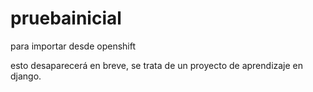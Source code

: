 pruebainicial
=============

para importar desde openshift

esto desaparecerá en breve, se trata de un proyecto de aprendizaje en django.

